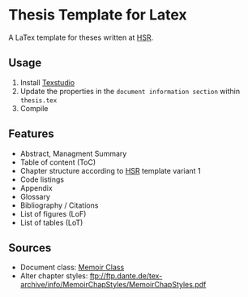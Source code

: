 # Thesis Template for Latex
A LaTex template for theses written at [HSR](https://www.hsr.ch).

## Usage
1. Install [Texstudio]( https://www.texstudio.org/) 
2. Update the properties in the `document information section` within `thesis.tex`
3. Compile

## Features
- Abstract, Managment Summary
- Table of content (ToC)
- Chapter structure according to [HSR](https://www.hsr.ch) template variant 1
- Code listings
- Appendix
- Glossary
- Bibliography / Citations
- List of figures (LoF)
- List of tables (LoT)

## Sources
- Document class: [Memoir Class](http://texdoc.net/texmf-dist/doc/latex/memoir/memman.pdf)
- Alter chapter styles: ftp://ftp.dante.de/tex-archive/info/MemoirChapStyles/MemoirChapStyles.pdf
